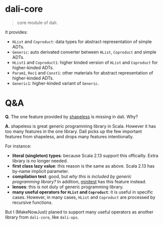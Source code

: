 dali-core
====

> core module of dali.

It provides:

- `HList` and `Coproduct`: data types for abstract representation of simple ADTs.
- `Generic`: auto derivated converter between `HList`, `Coproduct` and simple ADTs.
- `HList1` and `Coproduct1`: higher kinded version of `HList` and `Coproduct` for higher-kinded ADTs.
- `Param1`, `Rec1` and `Const1`: other materials for abstract representation of higher-kinded ADTs.
- `Generic1`: higher-kinded variant of `Generic`.

Q&A
====

**Q.**
The one feature provided by [shapeless] is missing in dali. Why?

**A.**
shapeless is great generic programming library in Scala.
However it has too many features in the one library.
Dali picks up the few important features from shapeless, and drops many features intentionally.

For instance:

- **literal (singleton) types**: because Scala 2.13 support this officailly. Extra library is no longer needed.
- **first class lazy value**: this reason is the same as above. Scala 2.13 has by-name implicit parameter.
- **compilation test**: good, but *why this is included by generic programming library?* In addition, [minitest] has this feature instead.
- **lenses**: this is not duty of generic programming library.
- **many useful operators for `HList` and `Coproduct`**: it is useful in specific cases. However, in many cases, `HList` and `Coproduct` are processed by recursive functions.

But I (MakeNowJust) planed to support many useful operators as another library from `dali-core`, like `dali-ops`.

[shapeless]: https://github.com/milessabin/shapeless
[minitest]: https://github.com/monix/minitest